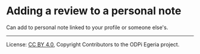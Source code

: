<!-- SPDX-License-Identifier: CC-BY-4.0 -->
<!-- Copyright Contributors to the ODPi Egeria project. -->

# Adding a review to a personal note

Can add to personal note linked to your profile or someone else's.



----
License: [CC BY 4.0](https://creativecommons.org/licenses/by/4.0/),
Copyright Contributors to the ODPi Egeria project.